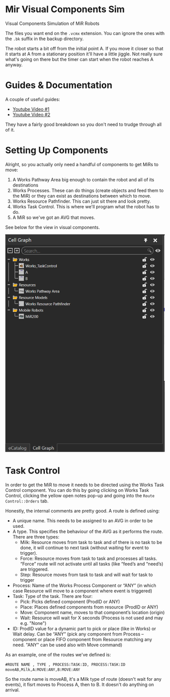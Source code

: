 # Mir Visual Components Sim
Visual Components Simulation of MiR Robots

The files you want end on the `.vcmx` extension. You can ignore the ones with the `.bk` suffix in the backup directory.

The robot starts a bit off from the initial point A. If you move it closer so that it starts at A from a stationary position it'll have a little jiggle. Not really sure what's going on there but the timer can start when the robot reaches A anyway.

# Guides & Documentation

A couple of useful guides: 

* [Youtube Video #1](https://www.youtube.com/watch?v=Tv_U-MA6mEQ)
* [Youtube Video #2](https://www.youtube.com/watch?v=4yT7kY3W0mU)

They have a fairly good breakdown so you don't need to trudge through all of it.

# Setting Up Components

Alright, so you actually only need a handful of components to get MiRs to move:
1. A Works Pathway Area big enough to contain the robot and all of its destinations
1. Works Processes. These can do things (create objects and feed them to the MiR) or they can exist as destinations between which to move.
1. Works Resource Pathfinder. This can just sit there and look pretty.
1. Works Task Control. This is where we'll program what the robot has to do.
1. A MiR so we've got an AVG that moves.

See below for the view in visual components.

![Alt text](Images/Components.png?raw=true "Components")

# Task Control

In order to get the MiR to move it needs to be directed using the Works Task Control component. You can do this by going clicking on Works Task Control, clicking the yellow open notes pop-up and going into the `Route Control::Orders` tab.

Honestly, the internal comments are pretty good. A route is defined using:
* A unique name. This needs to be assigned to an AVG in order to be used.
* A type. This specifies the behaviour of the AVG as it performs the route. There are three types:
  * Milk: Resource moves from task to task and of there is no task to be done, it will continue to next task (without waiting for event to trigger).
  * Force: Resource moves from task to task and processes all tasks. “Force” route will not activate until all tasks (like “feed’s and “need’s) are triggered.
  * Step: Resource moves from task to task and will wait for task to trigger
* Process: Name of the Works Process Component or “ANY” (in which case Resource will move to a component where event is triggered)
* Task: Type of the task. There are four:
  * Pick: Picks defined component (ProdID or ANY)
  * Place: Places defined components from resource (ProdID or ANY)
  * Move: Component name, moves to that component’s location (origin)
  * Wait: Resource will wait for X seconds (Process is not used and may e.g. "None")
* ID: ProdID value for a dynamic part to pick or place (like in Works) or Wait delay. Can be “ANY”  (pick any component from Process –component or place FIFO component from Resource matching any need. "ANY" can be used also with Move command)

As an example, one of the routes we've defined is:

```
#ROUTE NAME , TYPE , PROCESS:TASK:ID, PROCESS:TASK:ID 
moveAB,Milk,A:MOVE:ANY,B:MOVE:ANY
```

So the route name is moveAB, it's a Milk type of route (doesn't wait for any events), it fisrt moves to Process A, then to B. It doesn't do anything on arrival.




